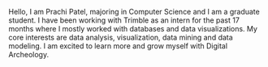 Hello, I am Prachi Patel, majoring in Computer Science and I am a
graduate student. I have been working with Trimble as an intern for the
past 17 months where I mostly worked with databases and data
visualizations. My core interests are data analysis, visualization, data
mining and data modeling. I am excited to learn more and grow myself
with Digital Archeology.
